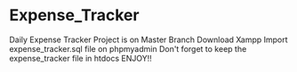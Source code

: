 # Expense_Tracker
Daily Expense Tracker
Project is on Master Branch 
Download Xampp
Import expense_tracker.sql file on phpmyadmin
Don't forget to keep the expense_tracker file in htdocs 
ENJOY!!
